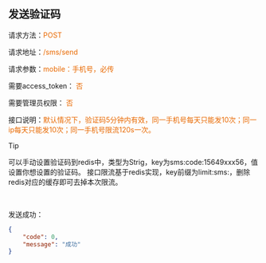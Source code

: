 ## 发送验证码

<p>请求方法：<span style="color:#e96900">POST</p>
<p>请求地址：<span style="color:#e96900">/sms/send</span></p>
<p>请求参数：<span style="color:#e96900">mobile：手机号，必传</span></p>
<p>需要access_token： <span style="color:#e96900">否</span></p>
<p>需要管理员权限： <span style="color:#e96900">否</span></p>
<p>接口说明：<span style="color:#e96900">默认情况下，验证码5分钟内有效，同一手机号每天只能发10次；同一ip每天只能发10次；同一手机号限流120s一次。</span></p>

> [!TIP]
> 可以手动设置验证码到redis中，类型为Strig，key为sms:code:15649xxx56，值设置你想设置的验证码。
> 接口限流基于redis实现，key前缀为limit:sms:，删除redis对应的缓存即可去掉本次限流。
<br>

发送成功：
```json
{  
	"code": 0,  
	"message": "成功"
}
```
